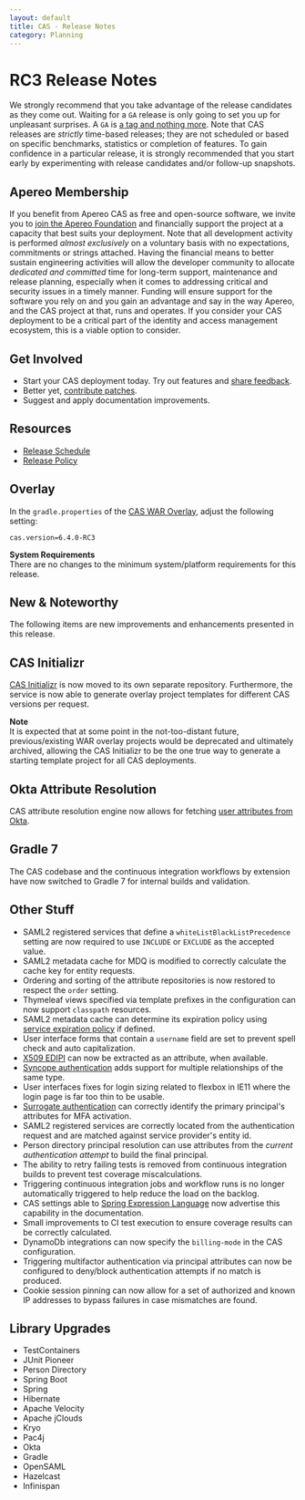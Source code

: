 ```yaml
---
layout: default
title: CAS - Release Notes
category: Planning
---
```


# RC3 Release Notes

We strongly recommend that you take advantage of the release candidates as they come out. Waiting for a `GA` release is only going to set
you up for unpleasant surprises. A `GA` is [a tag and nothing more](https://apereo.github.io/2017/03/08/the-myth-of-ga-rel/). Note that CAS
releases are *strictly* time-based releases; they are not scheduled or based on specific benchmarks, statistics or completion of features. To gain
confidence in a particular release, it is strongly recommended that you start early by experimenting with release candidates and/or follow-up snapshots.

## Apereo Membership

If you benefit from Apereo CAS as free and open-source software, we invite you to [join the Apereo Foundation](https://www.apereo.org/content/apereo-membership)
and financially support the project at a capacity that best suits your deployment. Note that all development activity
is performed *almost exclusively* on a voluntary basis with no expectations, commitments or strings attached. Having the financial means to better
sustain engineering activities will allow the developer community to allocate *dedicated and committed* time for long-term support,
maintenance and release planning, especially when it comes to addressing critical and security issues in a timely manner. Funding will
ensure support for the software you rely on and you gain an advantage and say in the way Apereo, and the CAS project at that, runs
and operates. If you consider your CAS deployment to be a critical part of the identity and access management ecosystem, this is a viable option to consider.

## Get Involved

- Start your CAS deployment today. Try out features and [share feedback](/cas/Mailing-Lists.html).
- Better yet, [contribute patches](/cas/developer/Contributor-Guidelines.html).
- Suggest and apply documentation improvements.

## Resources

- [Release Schedule](https://github.com/apereo/cas/milestones)
- [Release Policy](/cas/developer/Release-Policy.html)

## Overlay

In the `gradle.properties` of the [CAS WAR Overlay](../installation/WAR-Overlay-Installation.html), adjust the following setting:

```properties
cas.version=6.4.0-RC3
```

<div class="alert alert-info">
  <strong>System Requirements</strong><br/>There are no changes to the minimum system/platform requirements for this release.
</div>

## New & Noteworthy

The following items are new improvements and enhancements presented in this release.

## CAS Initializr

[CAS Initializr](../installation/WAR-Overlay-Initializr.html) is now moved to its own separate repository. Furthermore,
the service is now able to generate overlay project templates for different CAS versions per request.

<div class="alert alert-info">
<strong>Note</strong><br/>It is expected that at some point in the not-too-distant future, previous/existing
WAR overlay projects would be deprecated and ultimately archived, allowing the CAS Initializr
to be the one true way to generate a starting template project for all CAS deployments.
</div>

## Okta Attribute Resolution

CAS attribute resolution engine now allows for fetching [user attributes from Okta](../integration/Attribute-Resolution-Okta.html).
 
## Gradle 7

The CAS codebase and the continuous integration workflows by extension have now switched to Gradle 7 for internal builds and validation.

## Other Stuff
         
- SAML2 registered services that define a `whiteListBlackListPrecedence` setting are now required to use `INCLUDE` or `EXCLUDE` as the accepted value.
- SAML2 metadata cache for MDQ is modified to correctly calculate the cache key for entity requests.
- Ordering and sorting of the attribute repositories is now restored to respect the `order` setting.
- Thymeleaf views specified via template prefixes in the configuration can now support `classpath` resources.
- SAML2 metadata cache can determine its expiration policy using [service expiration policy](../services/Configuring-Service-Expiration-Policy.html) if defined.
- User interface forms that contain a `username` field are set to prevent spell check and auto capitalization.
- [X509 EDIPI](../authentication/X509-Authentication.html) can now be extracted as an attribute, when available.
- [Syncope authentication](../authentication/Syncope-Authentication.html) adds support for multiple relationships of the same type.
- User interfaces fixes for login sizing related to flexbox in IE11 where the login page is far too thin to be usable.
- [Surrogate authentication](../authentication/Surrogate-Authentication.html) can correctly identify the primary principal's attributes for MFA activation.
- SAML2 registered services are correctly located from the authentication request and are matched against service provider's entity id.
- Person directory principal resolution can use attributes from the *current authentication attempt* to build the final principal.
- The ability to retry failing tests is removed from continuous integration builds to prevent test coverage miscalculations.
- Triggering continuous integration jobs and workflow runs is no longer automatically triggered to help reduce the load on the backlog.
- CAS settings able to [Spring Expression Language](../configuration/Configuration-Spring-Expressions.html) now advertise this capability in the documentation. 
- Small improvements to CI test execution to ensure coverage results can be correctly calculated.
- DynamoDb integrations can now specify the `billing-mode` in the CAS configuration.
- Triggering multifactor authentication via principal attributes can now be configured to deny/block authentication attempts if no match is produced.
- Cookie session pinning can now allow for a set of authorized and known IP addresses to bypass failures in case mismatches are found.

## Library Upgrades

- TestContainers
- JUnit Pioneer
- Person Directory
- Spring Boot
- Spring
- Hibernate
- Apache Velocity
- Apache jClouds
- Kryo
- Pac4j
- Okta
- Gradle
- OpenSAML  
- Hazelcast
- Infinispan
